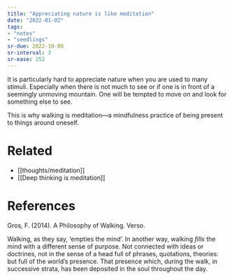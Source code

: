 ```yaml
---
title: "Appreciating nature is like meditation"
date: "2022-01-02"
tags:
- "notes"
- "seedlings"
sr-due: 2022-10-08
sr-interval: 3
sr-ease: 252
---
```


It is particularly hard to appreciate nature when you are used to many stimuli. Especially when there is not much to see or if one is in front of a seemingly unmoving mountain. One will be tempted to move on and look for something else to see.

This is why walking is meditation—a mindfulness practice of being present to things around oneself.

# Related

- [[thoughts/meditation]]
- [[Deep thinking is meditation]]

# References

Gros, F. (2014). A Philosophy of Walking. Verso.

Walking, as they say, ‘empties the mind’. In another way, walking *fills* the mind with a different sense of purpose. Not connected with ideas or doctrines, not in the sense of a head full of phrases, quotations, theories: but full of the world’s presence. That presence which, during the walk, in successive strata, has been deposited in the soul throughout the day.

